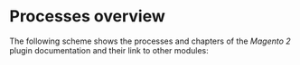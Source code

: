 # Processes overview

The following scheme shows the processes and chapters of the *Magento 2* plugin documentation and their link to other modules:

[comment]: <> (add scheme)
